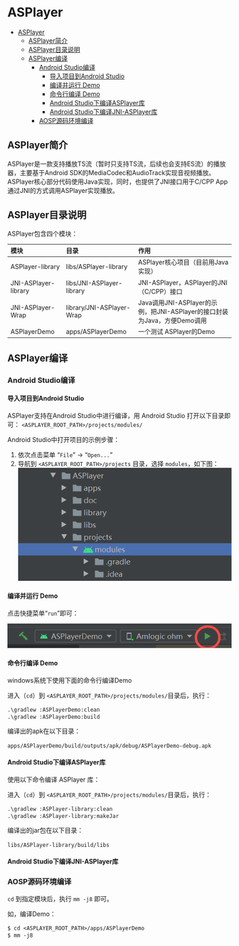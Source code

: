 # ASPlayer

- [ASPlayer](#asplayer)
  - [ASPlayer简介](#asplayer简介)
  - [ASPlayer目录说明](#asplayer目录说明)
  - [ASPlayer编译](#asplayer编译)
    - [Android Studio编译](#android-studio编译)
      - [导入项目到Android Studio](#导入项目到android-studio)
      - [编译并运行 Demo](#编译并运行-demo)
      - [命令行编译 Demo](#命令行编译-demo)
      - [Android Studio下编译ASPlayer库](#android-studio下编译asplayer库)
      - [Android Studio下编译JNI-ASPlayer库](#android-studio下编译jni-asplayer库)
    - [AOSP源码环境编译](#aosp源码环境编译)


## ASPlayer简介

ASPlayer是一款支持播放TS流（暂时只支持TS流，后续也会支持ES流）的播放器，主要基于Android SDK的MediaCodec和AudioTrack实现音视频播放。
ASPlayer核心部分代码使用Java实现，同时，也提供了JNI接口用于C/CPP App通过JNI的方式调用ASPlayer实现播放。

## ASPlayer目录说明

ASPlayer包含四个模块：

| 模块 | 目录 | 作用 |
| :--- | :--- | :--- |
| ASPlayer-library | libs/ASPlayer-library | ASPlayer核心项目（目前用Java实现） |
| JNI-ASPlayer-library | libs/JNI-ASPlayer-library | JNI-ASPlayer，ASPlayer的JNI（C/CPP）接口 |
| JNI-ASPlayer-Wrap | library/JNI-ASPlayer-Wrap | Java调用JNI-ASPlayer的示例，把JNI-ASPlayer的接口封装为Java，方便Demo调用 |
| ASPlayerDemo | apps/ASPlayerDemo | 一个测试 ASPlayer的Demo |


## ASPlayer编译

### Android Studio编译

#### 导入项目到Android Studio

ASPlayer支持在Android Studio中进行编译，用 Android Studio 打开以下目录即可：
`<ASPLAYER_ROOT_PATH>/projects/modules/`

Android Studio中打开项目的示例步骤：
1. 依次点击菜单 “`File`” -> “`Open...`”
2. 导航到 `<ASPLAYER_ROOT_PATH>/projects` 目录，选择 `modules`，如下图：
![android-studio-import](doc/images/android-studio-import.png)

#### 编译并运行 Demo

点击快捷菜单“`run`”即可：

![android-stuido-run](doc/images/android-studio-run-demo.png)

#### 命令行编译 Demo

windows系统下使用下面的命令行编译Demo

进入（`cd`）到 `<ASPLAYER_ROOT_PATH>/projects/modules/`目录后，执行：

```
.\gradlew :ASPlayerDemo:clean
.\gradlew :ASPlayerDemo:build
```

编译出的apk在以下目录：

`apps/ASPlayerDemo/build/outputs/apk/debug/ASPlayerDemo-debug.apk`

#### Android Studio下编译ASPlayer库

使用以下命令编译 ASPlayer 库：

进入（`cd`）到 `<ASPLAYER_ROOT_PATH>/projects/modules/`目录后，执行：

```
.\gradlew :ASPlayer-library:clean
.\gradlew :ASPlayer-library:makeJar
```

编译出的jar包在以下目录：

`libs/ASPlayer-library/build/libs` 

#### Android Studio下编译JNI-ASPlayer库



### AOSP源码环境编译

`cd` 到指定模块后，执行 `mm -j8` 即可。

如，编译Demo：

```shell
$ cd <ASPLAYER_ROOT_PATH>/apps/ASPlayerDemo
$ mm -j8
```

